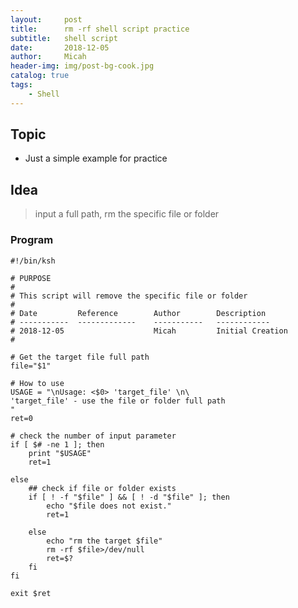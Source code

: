 ```yaml
---
layout:     post
title:      rm -rf shell script practice
subtitle:   shell script
date:       2018-12-05
author:     Micah
header-img: img/post-bg-cook.jpg
catalog: true
tags:
    - Shell
---
```


## Topic

- Just a simple example for practice
 
## Idea

> input a full path, rm the specific file or folder

### Program

    #!/bin/ksh

    # PURPOSE
    #
    # This script will remove the specific file or folder
    #
    # Date         Reference        Author        Description  
    # -----------  -------------    -----------   ------------
    # 2018-12-05                    Micah         Initial Creation
    #

    # Get the target file full path
    file="$1"

    # How to use
    USAGE = "\nUsage: <$0> 'target_file' \n\     
    'target_file' - use the file or folder full path     
    "    
    ret=0    

    # check the number of input parameter
    if [ $# -ne 1 ]; then
        print "$USAGE"
        ret=1

    else
        ## check if file or folder exists
        if [ ! -f "$file" ] && [ ! -d "$file" ]; then
            echo "$file does not exist."
            ret=1

        else     
            echo "rm the target $file"      
            rm -rf $file>/dev/null      
            ret=$?       
        fi       
    fi       
 
    exit $ret     

